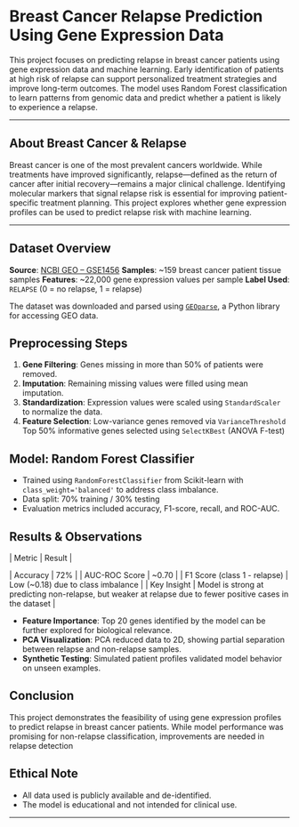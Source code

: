 # Breast Cancer Relapse Prediction Using Gene Expression Data

This project focuses on predicting relapse in breast cancer patients using gene expression data and machine learning. Early identification of patients at high risk of relapse can support personalized treatment strategies and improve long-term outcomes. The model uses Random Forest classification to learn patterns from genomic data and predict whether a patient is likely to experience a relapse.

---

##  About Breast Cancer & Relapse

Breast cancer is one of the most prevalent cancers worldwide. While treatments have improved significantly, relapse—defined as the return of cancer after initial recovery—remains a major clinical challenge. Identifying molecular markers that signal relapse risk is essential for improving patient-specific treatment planning. This project explores whether gene expression profiles can be used to predict relapse risk with machine learning.

---

##  Dataset Overview

**Source**: [NCBI GEO – GSE1456](https://www.ncbi.nlm.nih.gov/geo/query/acc.cgi?acc=GSE1456)
 **Samples**: ~159 breast cancer patient tissue samples
**Features**: ~22,000 gene expression values per sample
 **Label Used**: `RELAPSE` (0 = no relapse, 1 = relapse)

The dataset was downloaded and parsed using [`GEOparse`](https://github.com/guma44/GEOparse), a Python library for accessing GEO data.



##  Preprocessing Steps

1. **Gene Filtering**: Genes missing in more than 50% of patients were removed.
2. **Imputation**: Remaining missing values were filled using mean imputation.
3. **Standardization**: Expression values were scaled using `StandardScaler` to normalize the data.
4. **Feature Selection**:
   Low-variance genes removed via `VarianceThreshold`
   Top 50% informative genes selected using `SelectKBest` (ANOVA F-test)



##  Model: Random Forest Classifier

- Trained using `RandomForestClassifier` from Scikit-learn with `class_weight='balanced'` to address class imbalance.
- Data split: 70% training / 30% testing
- Evaluation metrics included accuracy, F1-score, recall, and ROC-AUC.


##  Results & Observations

| Metric           | Result        |

| Accuracy         | 72%           |
| AUC-ROC Score    | ~0.70         |
| F1 Score (class 1 - relapse) | Low (~0.18) due to class imbalance |
| Key Insight      | Model is strong at predicting non-relapse, but weaker at relapse due to fewer positive cases in the dataset |

- **Feature Importance**: Top 20 genes identified by the model can be further explored for biological relevance.
- **PCA Visualization**: PCA reduced data to 2D, showing partial separation between relapse and non-relapse samples.
- **Synthetic Testing**: Simulated patient profiles validated model behavior on unseen examples.


##  Conclusion

This project demonstrates the feasibility of using gene expression profiles to predict relapse in breast cancer patients. While model performance was promising for non-relapse classification, improvements are needed in relapse detection 







##  Ethical Note

- All data used is publicly available and de-identified.
- The model is educational and not intended for clinical use.

---


